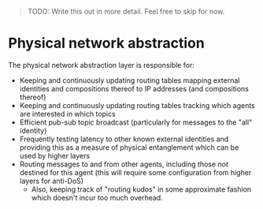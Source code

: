 > TODO: Write this out in more detail. Feel free to skip for now.

# Physical network abstraction

The physical network abstraction layer is responsible for:
- Keeping and continuously updating routing tables mapping external identities and compositions thereof to IP addresses (and compositions thereof)
- Keeping and continuously updating routing tables tracking which agents are interested in which topics
- Efficient pub-sub topic broadcast (particularly for messages to the "all" identity)
- Frequently testing latency to other known external identities and providing this as a measure of physical entanglement which can be used by higher layers
- Routing messages to and from other agents, including those _not_ destined for this agent (this will require some configuration from higher layers for anti-DoS)
    - Also, keeping track of "routing kudos" in some approximate fashion which doesn't incur too much overhead. 